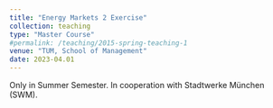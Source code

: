 ```yaml
---
title: "Energy Markets 2 Exercise"
collection: teaching
type: "Master Course"
#permalink: /teaching/2015-spring-teaching-1
venue: "TUM, School of Management"
date: 2023-04.01
---
```


Only in Summer Semester. In cooperation with Stadtwerke München (SWM). 


